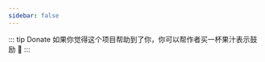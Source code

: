 ```yaml
---
sidebar: false
---
```


::: tip Donate
如果你觉得这个项目帮助到了你，你可以帮作者买一杯果汁表示鼓励 :tropical_drink:
:::

<!-- ![donate](https://wpimg.wallstcn.com/bd273f0d-83a0-4ef2-92e1-9ac8ed3746b9.png) -->
